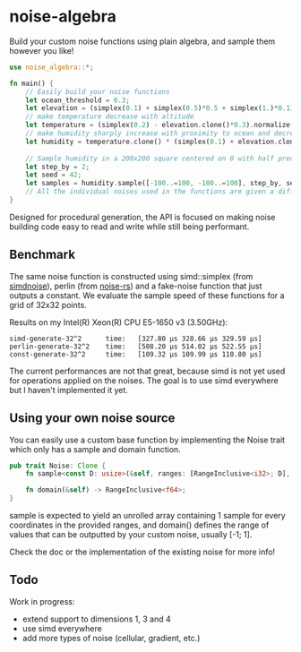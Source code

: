 # noise-algebra
Build your custom noise functions using plain algebra, and sample them however you like!

```rust
use noise_algebra::*;

fn main() {
    // Easily build your noise functions
    let ocean_threshold = 0.3;
    let elevation = (simplex(0.1) + simplex(0.5)*0.5 + simplex(1.)*0.1).normalize();
    // make temperature decrease with altitude
    let temperature = (simplex(0.2) - elevation.clone()*0.3).normalize();
    // make humidity sharply increase with proximity to ocean and decrease with temperature
    let humidity = temperature.clone() * (simplex(0.1) + elevation.clone().mask(ocean_threshold)).normalize();
    
    // Sample humidity in a 200x200 square centered on 0 with half precision (step_by = 2)
    let step_by = 2;
    let seed = 42;
    let samples = humidity.sample([-100..=100, -100..=100], step_by, seed);
    // All the individual noises used in the functions are given a different seed to avoid weird artefacts!
}
```

Designed for procedural generation, the API is focused on making noise building code easy to read and write while still being performant.

## Benchmark
The same noise function is constructed using simd::simplex (from [simdnoise](https://crates.io/crates/simdnoise)), perlin (from [noise-rs](https://crates.io/crates/noise)) and a fake-noise function that just outputs a constant. We evaluate the sample speed of these functions for a grid of 32x32 points.

Results on my Intel(R) Xeon(R) CPU E5-1650 v3 (3.50GHz):
```
simd-generate-32^2      time:   [327.80 µs 328.66 µs 329.59 µs]
perlin-generate-32^2    time:   [508.20 µs 514.02 µs 522.55 µs]
const-generate-32^2     time:   [109.32 µs 109.99 µs 110.80 µs]
```

The current performances are not that great, because simd is not yet used for operations applied on the noises. 
The goal is to use simd everywhere but I haven't implemented it yet.

## Using your own noise source
You can easily use a custom base function by implementing the Noise trait which only has a sample and domain function.

```rust
pub trait Noise: Clone {
    fn sample<const D: usize>(&self, ranges: [RangeInclusive<i32>; D], step_by: usize, seed: usize) -> Array1<f64>;

    fn domain(&self) -> RangeInclusive<f64>;
}
```

sample is expected to yield an unrolled array containing 1 sample for every coordinates in the provided ranges, and domain() defines the range of values that can be outputted by your custom noise, usually [-1; 1]. 

Check the doc or the implementation of the existing noise for more info!

## Todo
Work in progress:
- extend support to dimensions 1, 3 and 4
- use simd everywhere
- add more types of noise (cellular, gradient, etc.)
